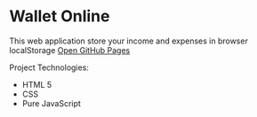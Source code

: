 # Wallet Online
This web application store your income and expenses in browser localStorage
[Open GitHub Pages](http://smeshchankin.github.io/wallet)

Project Technologies:
* HTML 5
* CSS
* Pure JavaScript